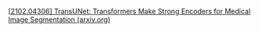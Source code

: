 [[2102.04306\] TransUNet: Transformers Make Strong Encoders for Medical Image Segmentation (arxiv.org)](https://arxiv.org/abs/2102.04306)